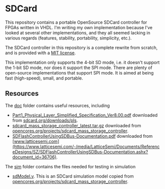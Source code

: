 # SDCard

This repository contains a portable OpenSource SDCard controller for FPGAs
written in VHDL.  I'm writing my own implementation because I've looked at
several other implementations, and they all seemed lacking in various regards
(features, stability, portability, simplicity, etc.).

The SDCard controller in this repository is a complete rewrite from scratch,
and is provided with a [MIT license](LICENSE).

This implementation only supports the 4-bit SD mode, i.e. it doesn't support
the 1-bit SD mode, nor does it support the SPI mode. There are plenty of
open-source implementations that support SPI mode. It is aimed at being
fast (high-speed), small, and portable.

## Resources
The [doc](doc) folder contains useful resources, including
* [Part1_Physical_Layer_Simplified_Specification_Ver8.00.pdf](doc/Part1_Physical_Layer_Simplified_Specification_Ver8.00.pdf)
  downloaded from [sdcard.org/downloads/pls](https://www.sdcard.org/downloads/pls).
* [sdcard_mass_storage_controller_latest.tar.gz](doc/sdcard_mass_storage_controller_latest.tar.gz)
  downloaded from [opencores.org/projects/sdcard_mass_storage_controller](https://opencores.org/projects/sdcard_mass_storage_controller).
* [SDFlashControllerUsingSDBus-Documentation.pdf](doc/SDFlashControllerUsingSDBus-Documentation.pdf)
  downloaded from [www.latticesemi.com](https://www.latticesemi.com/-/media/LatticeSemi/Documents/ReferenceDesigns/SZ/SDFlashControllerUsingSDBus-Documentation.ashx?document_id=36706).

The [sim](sim) folder contains the files needed for testing in simulation
* [sdModel.v](sim/sdModel.v). This is an SDCard simulation model copied from
  [opencores.org/projects/sdcard_mass_storage_controller](https://opencores.org/projects/sdcard_mass_storage_controller).
